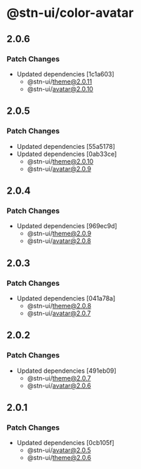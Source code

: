 # @stn-ui/color-avatar

## 2.0.6

### Patch Changes

- Updated dependencies [1c1a603]
  - @stn-ui/theme@2.0.11
  - @stn-ui/avatar@2.0.10

## 2.0.5

### Patch Changes

- Updated dependencies [55a5178]
- Updated dependencies [0ab33ce]
  - @stn-ui/theme@2.0.10
  - @stn-ui/avatar@2.0.9

## 2.0.4

### Patch Changes

- Updated dependencies [969ec9d]
  - @stn-ui/theme@2.0.9
  - @stn-ui/avatar@2.0.8

## 2.0.3

### Patch Changes

- Updated dependencies [041a78a]
  - @stn-ui/theme@2.0.8
  - @stn-ui/avatar@2.0.7

## 2.0.2

### Patch Changes

- Updated dependencies [491eb09]
  - @stn-ui/theme@2.0.7
  - @stn-ui/avatar@2.0.6

## 2.0.1

### Patch Changes

- Updated dependencies [0cb105f]
  - @stn-ui/avatar@2.0.5
  - @stn-ui/theme@2.0.6
